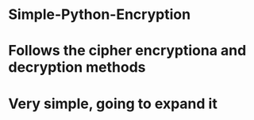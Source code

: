 # Simple-Python-Encryption

# Follows the cipher encryptiona and decryption methods

# Very simple, going to expand it
